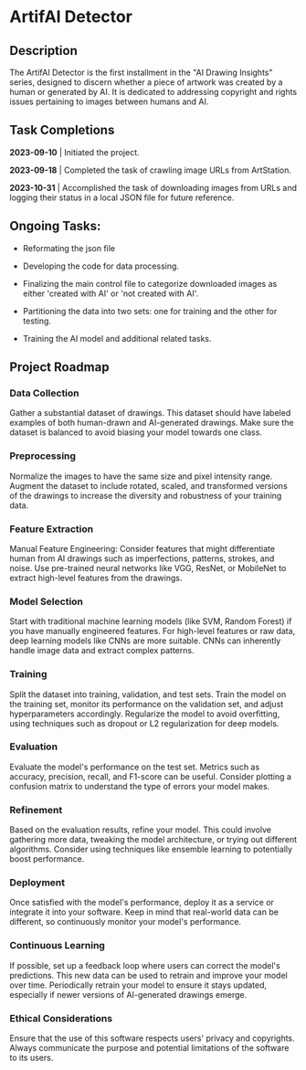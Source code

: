 # ArtifAI Detector

## Description
The ArtifAI Detector is the first installment in the "AI Drawing Insights" series, designed to discern whether a piece of artwork was created by a human or generated by AI. It is dedicated to addressing copyright and rights issues pertaining to images between humans and AI.


## Task Completions

**2023-09-10** | Initiated the project.

**2023-09-18** | Completed the task of crawling image URLs from ArtStation.

**2023-10-31** | Accomplished the task of downloading images from URLs and logging their status in a local JSON file for future reference.


## Ongoing Tasks:

* Reformating the json file

* Developing the code for data processing.

* Finalizing the main control file to categorize downloaded images as either 'created with AI' or 'not created with AI'.

* Partitioning the data into two sets: one for training and the other for testing.

* Training the AI model and additional related tasks.

## Project Roadmap

### Data Collection
Gather a substantial dataset of drawings. This dataset should have labeled examples of both human-drawn and AI-generated drawings.
Make sure the dataset is balanced to avoid biasing your model towards one class.

### Preprocessing
Normalize the images to have the same size and pixel intensity range.
Augment the dataset to include rotated, scaled, and transformed versions of the drawings to increase the diversity and robustness of your training data.

### Feature Extraction
Manual Feature Engineering: Consider features that might differentiate human from AI drawings such as imperfections, patterns, strokes, and noise.
Use pre-trained neural networks like VGG, ResNet, or MobileNet to extract high-level features from the drawings.

### Model Selection
Start with traditional machine learning models (like SVM, Random Forest) if you have manually engineered features.
For high-level features or raw data, deep learning models like CNNs are more suitable. CNNs can inherently handle image data and extract complex patterns.

### Training
Split the dataset into training, validation, and test sets.
Train the model on the training set, monitor its performance on the validation set, and adjust hyperparameters accordingly.
Regularize the model to avoid overfitting, using techniques such as dropout or L2 regularization for deep models.

### Evaluation
Evaluate the model's performance on the test set. Metrics such as accuracy, precision, recall, and F1-score can be useful.
Consider plotting a confusion matrix to understand the type of errors your model makes.

### Refinement
Based on the evaluation results, refine your model. This could involve gathering more data, tweaking the model architecture, or trying out different algorithms.
Consider using techniques like ensemble learning to potentially boost performance.

### Deployment
Once satisfied with the model's performance, deploy it as a service or integrate it into your software.
Keep in mind that real-world data can be different, so continuously monitor your model's performance.

### Continuous Learning
If possible, set up a feedback loop where users can correct the model's predictions. This new data can be used to retrain and improve your model over time.
Periodically retrain your model to ensure it stays updated, especially if newer versions of AI-generated drawings emerge.

### Ethical Considerations
Ensure that the use of this software respects users' privacy and copyrights.
Always communicate the purpose and potential limitations of the software to its users.